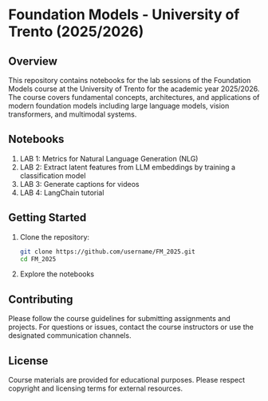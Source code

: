 # Foundation Models - University of Trento (2025/2026)

## Overview

This repository contains notebooks for the lab sessions of the Foundation Models course at the University of Trento for the academic year 2025/2026. The course covers fundamental concepts, architectures, and applications of modern foundation models including large language models, vision transformers, and multimodal systems.

## Notebooks
1. LAB 1: Metrics for Natural Language Generation (NLG) 
2. LAB 2: Extract latent features from LLM embeddings by training a classification model
3. LAB 3: Generate captions for videos
4. LAB 4: LangChain tutorial

## Getting Started

1. Clone the repository:
   ```bash
   git clone https://github.com/username/FM_2025.git
   cd FM_2025
   ```

2. Explore the notebooks

## Contributing

Please follow the course guidelines for submitting assignments and projects. For questions or issues, contact the course instructors or use the designated communication channels.

## License

Course materials are provided for educational purposes. Please respect copyright and licensing terms for external resources.
